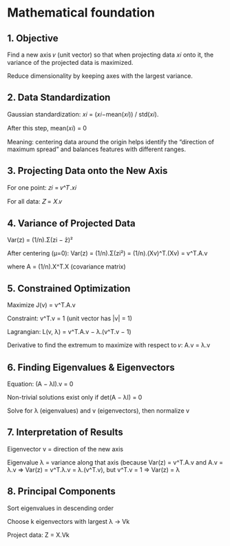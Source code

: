 # Mathematical foundation
## 1. Objective
Find a new axis 𝑣 (unit vector) so that when projecting data 𝑥𝑖 onto it, the variance of the projected data is maximized.

Reduce dimensionality by keeping axes with the largest variance.

## 2. Data Standardization
Gaussian standardization: 𝑥𝑖 = (𝑥𝑖−mean(𝑥𝑖)) / std(𝑥𝑖).

After this step, mean(𝑥𝑖) = 0

Meaning: centering data around the origin helps identify the “direction of maximum spread” and balances features with different ranges.


## 3. Projecting Data onto the New Axis
For one point: 𝑧𝑖 = 𝑣^𝑇.𝑥𝑖

For all data: 𝑍 = 𝑋.𝑣

## 4. Variance of Projected Data
Var(z) = (1/n).Σ(zi − z̄)²

After centering (μ=0): Var(z) = (1/n).Σ(zi²) = (1/n).(Xv)^T.(Xv) = v^T.A.v

where A = (1/n).X^T.X (covariance matrix)

## 5. Constrained Optimization
Maximize J(v) = v^T.A.v

Constraint: v^T.v = 1 (unit vector has |v| = 1)

Lagrangian: L(v, λ) = v^T.A.v − λ.(v^T.v − 1)

Derivative to find the extremum to maximize with respect to 𝑣: A.v = λ.v

## 6. Finding Eigenvalues & Eigenvectors
Equation: (A − λI).v = 0

Non-trivial solutions exist only if det(A − λI) = 0

Solve for λ (eigenvalues) and v (eigenvectors), then normalize v

## 7. Interpretation of Results
Eigenvector v = direction of the new axis

Eigenvalue λ = variance along that axis (because Var(z) = v^T.A.v and A.v = λ.v => Var(z) = v^T.λ.v = λ.(v^T.v), but v^T.v = 1 => Var(z) = λ

## 8. Principal Components
Sort eigenvalues in descending order

Choose k eigenvectors with largest λ → Vk

Project data: Z = X.Vk


